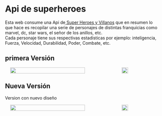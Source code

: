 # Api de superheroes
Esta web consume una Api de<a href="https://superheroapi.com/index.html"> Super Heroes y Villanos</a> que en resumen lo que hace es recopilar una serie de personajes de distintas franquicias como marvel, dc, star wars, el señor de los anillos, etc.<br>
Cada personaje tiene sus respectivas estadisticas por ejemplo: inteligencia, Fuerza, Velocidad, Durabilidad, Poder, Combate, etc.

## primera Versión
<div style="display: inline-flex; flex-direction: row; width: 100%; justify-content: space-evenly;">
  <img src="https://user-images.githubusercontent.com/61121429/139561895-e7f2b580-608e-4c39-8f01-d13f712fb1f9.jpeg" width="70%">
  <img src="https://user-images.githubusercontent.com/61121429/139561897-d91bd588-0327-45df-b269-d41d91c400c8.png" width="20%">
</div>

## Nueva Versión
Version con nuevo diseño

<div style="display: inline-flex; flex-direction: row; width: 100%; justify-content: space-evenly;">
  <img src="https://user-images.githubusercontent.com/61121429/139788590-6d06bf8f-cad7-492e-9d65-106bbed42039.jpeg" width="70%">
  <img src="https://user-images.githubusercontent.com/61121429/139788592-89d9a393-3319-40cb-9af8-385930146d84.png" width="20%">
</div>
